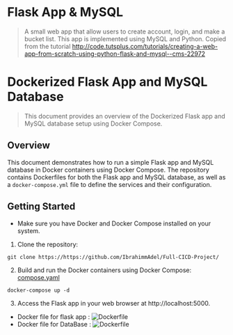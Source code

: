 # Flask App & MySQL
> A small web app that allow users to create account, login, and make a bucket list.
> This app is implemented using MySQL and Python. Copied from the tutorial http://code.tutsplus.com/tutorials/creating-a-web-app-from-scratch-using-python-flask-and-mysql--cms-22972

# Dockerized Flask App and MySQL Database
> This document provides an overview of the Dockerized Flask app and MySQL database setup using Docker Compose.

## Overview

This document demonstrates how to run a simple Flask app and MySQL database in Docker containers using Docker Compose. The repository contains Dockerfiles for both the Flask app and MySQL database, as well as a `docker-compose.yml` file to define the services and their configuration.

## Getting Started
- Make sure you have Docker and Docker Compose installed on your system.

1. Clone the repository:

```
git clone https://https://github.com/IbrahimmAdel/Full-CICD-Project/
```

2. Build and run the Docker containers using Docker Compose:  [compose.yaml](https://github.com/IbrahimmAdel/Full-CICD-Project/blob/master/Docker/compose.yaml)
```
docker-compose up -d
```
3. Access the Flask app in your web browser at http://localhost:5000.


- Docker file for flask app : ![Dockerfile](https://github.com/IbrahimmAdel/Full-CICD-Project/blob/master/Docker/FlaskApp/Dockerfile)
- Docker file for DataBase : ![Dockerfile](https://github.com/IbrahimmAdel/Full-CICD-Project/blob/master/Docker/MySQL_DB/Dockerfile)



